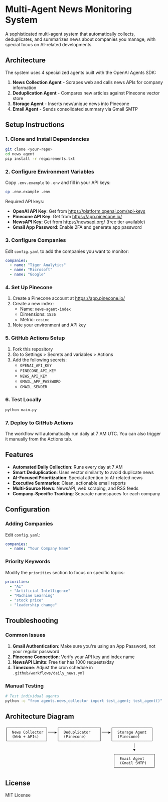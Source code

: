 # Multi-Agent News Monitoring System

A sophisticated multi-agent system that automatically collects, deduplicates, and summarizes news about companies you manage, with special focus on AI-related developments.

## Architecture

The system uses 4 specialized agents built with the OpenAI Agents SDK:

1. **News Collection Agent** - Scrapes web and calls news APIs for company information
2. **Deduplication Agent** - Compares new articles against Pinecone vector store
3. **Storage Agent** - Inserts new/unique news into Pinecone
4. **Email Agent** - Sends consolidated summary via Gmail SMTP

## Setup Instructions

### 1. Clone and Install Dependencies

```bash
git clone <your-repo>
cd news_agent
pip install -r requirements.txt
```

### 2. Configure Environment Variables

Copy `.env.example` to `.env` and fill in your API keys:

```bash
cp .env.example .env
```

Required API keys:
- **OpenAI API Key**: Get from https://platform.openai.com/api-keys
- **Pinecone API Key**: Get from https://app.pinecone.io/
- **NewsAPI Key**: Get from https://newsapi.org/ (free tier available)
- **Gmail App Password**: Enable 2FA and generate app password

### 3. Configure Companies

Edit `config.yaml` to add the companies you want to monitor:

```yaml
companies:
  - name: "Tiger Analytics"
  - name: "Microsoft"
  - name: "Google"
```

### 4. Set Up Pinecone

1. Create a Pinecone account at https://app.pinecone.io/
2. Create a new index:
   - Name: `news-agent-index`
   - Dimensions: `1536`
   - Metric: `cosine`
3. Note your environment and API key

### 5. GitHub Actions Setup

1. Fork this repository
2. Go to Settings > Secrets and variables > Actions
3. Add the following secrets:
   - `OPENAI_API_KEY`
   - `PINECONE_API_KEY`
   - `NEWS_API_KEY`
   - `GMAIL_APP_PASSWORD`
   - `GMAIL_SENDER`

### 6. Test Locally

```bash
python main.py
```

### 7. Deploy to GitHub Actions

The workflow will automatically run daily at 7 AM UTC. You can also trigger it manually from the Actions tab.

## Features

- **Automated Daily Collection**: Runs every day at 7 AM
- **Smart Deduplication**: Uses vector similarity to avoid duplicate news
- **AI-Focused Prioritization**: Special attention to AI-related news
- **Executive Summaries**: Clean, actionable email reports
- **Multi-Source News**: NewsAPI, web scraping, and RSS feeds
- **Company-Specific Tracking**: Separate namespaces for each company

## Configuration

### Adding Companies

Edit `config.yaml`:

```yaml
companies:
  - name: "Your Company Name"
```

### Priority Keywords

Modify the `priorities` section to focus on specific topics:

```yaml
priorities:
  - "AI"
  - "Artificial Intelligence"
  - "Machine Learning"
  - "stock price"
  - "leadership change"
```

## Troubleshooting

### Common Issues

1. **Gmail Authentication**: Make sure you're using an App Password, not your regular password
2. **Pinecone Connection**: Verify your API key and index name
3. **NewsAPI Limits**: Free tier has 1000 requests/day
4. **Timezone**: Adjust the cron schedule in `.github/workflows/daily_news.yml`

### Manual Testing

```bash
# Test individual agents
python -c "from agents.news_collector import test_agent; test_agent()"
```

## Architecture Diagram

```
┌─────────────────┐    ┌──────────────────┐    ┌─────────────────┐
│  News Collector │───▶│  Deduplicator    │───▶│  Storage Agent  │
│  (Web + APIs)   │    │  (Pinecone)      │    │  (Pinecone)     │
└─────────────────┘    └──────────────────┘    └─────────────────┘
                                                         │
                                                         ▼
                                                ┌─────────────────┐
                                                │  Email Agent    │
                                                │  (Gmail SMTP)   │
                                                └─────────────────┘
```

## License

MIT License

